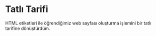 # Tatlı Tarifi
HTML etiketleri ile öğrendiğimiz web sayfası oluşturma işlemini bir tatlı tarifine dönüştürdüm.
